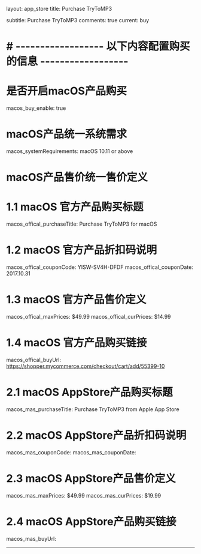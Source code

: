layout: app_store
title: Purchase TryToMP3

subtitle: Purchase TryToMP3
comments: true
current: buy

# # ------------------ 以下内容配置购买的信息 ------------------

# 是否开启macOS产品购买
macos_buy_enable: true

# macOS产品统一系统需求
macos_systemRequirements: macOS 10.11 or above 

# macOS产品售价统一售价定义


# 1.1 macOS 官方产品购买标题
macos_offical_purchaseTitle: Purchase TryToMP3 for macOS

# 1.2 macOS 官方产品折扣码说明
macos_offical_couponCode: YISW-SV4H-DFDF
macos_offical_couponDate: 2017.10.31

# 1.3 macOS 官方产品售价定义
macos_offical_maxPrices: $49.99
macos_offical_curPrices: $14.99

# 1.4 macOS 官方产品购买链接
macos_offical_buyUrl: https://shopper.mycommerce.com/checkout/cart/add/55399-10

# 2.1 macOS AppStore产品购买标题
macos_mas_purchaseTitle: Purchase TryToMP3 from Apple App Store

# 2.2 macOS AppStore产品折扣码说明
macos_mas_couponCode: 
macos_mas_couponDate: 

# 2.3 macOS AppStore产品售价定义
macos_mas_maxPrices: $49.99
macos_mas_curPrices: $19.99

# 2.4 macOS AppStore产品购买链接
macos_mas_buyUrl: 

---